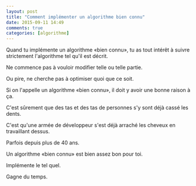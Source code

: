 ```yaml
---
layout: post
title: "Comment implémenter un algorithme bien connu"
date: 2015-09-11 14:49
comments: true
categories: [algorithme]
---
```


Quand tu implémente un algorithme «bien connu», tu as tout intérêt à suivre
strictement l'algorithme tel qu'il est décrit.

Ne commence pas à vouloir modifier telle ou telle partie.

Ou pire, ne cherche pas à optimiser quoi que ce soit.

<!-- more -->

Si on l'appelle un algorithme «bien connu», il doit y avoir une bonne raison à
ça.

C'est sûrement que des tas et des tas de personnes s'y sont déjà cassé les
dents.

C'est qu'une armée de développeur s'est déjà arraché les cheveux en travaillant dessus.

Parfois depuis plus de 40 ans.

Un algorithme «bien connu» est bien assez bon pour toi.

Implémente le tel quel.

Gagne du temps.

